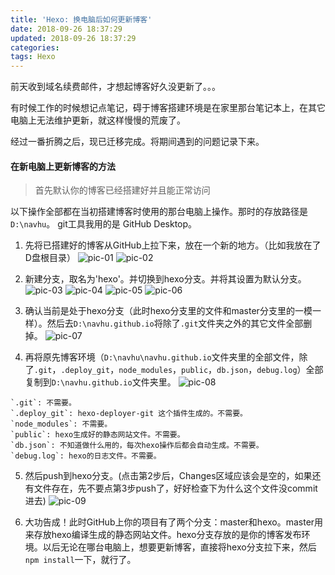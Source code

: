 ```yaml
---
title: 'Hexo: 换电脑后如何更新博客'
date: 2018-09-26 18:37:29
updated: 2018-09-26 18:37:29
categories: 
tags: Hexo
---
```


前天收到域名续费邮件，才想起博客好久没更新了。。。

有时候工作的时候想记点笔记，碍于博客搭建环境是在家里那台笔记本上，在其它电脑上无法维护更新，就这样慢慢的荒废了。

经过一番折腾之后，现已迁移完成。将期间遇到的问题记录下来。

#### 在新电脑上更新博客的方法
>首先默认你的博客已经搭建好并且能正常访问

以下操作全部都在当初搭建博客时使用的那台电脑上操作。那时的存放路径是`D:\navhu`。
git工具我用的是 GitHub Desktop。

1. 先将已搭建好的博客从GitHub上拉下来，放在一个新的地方。（比如我放在了D盘根目录）
![pic-01](http://wx3.sinaimg.cn/mw690/0060lm7Tly1fvndgm9ljqj30sd0fo409.jpg)
![pic-02](http://wx4.sinaimg.cn/mw690/0060lm7Tly1fvndhedwcbj30cg09k0sv.jpg)

2. 新建分支，取名为'hexo'。并切换到hexo分支。并将其设置为默认分支。
![pic-03](http://wx4.sinaimg.cn/mw690/0060lm7Tly1fvndhee78hj30aq067aa5.jpg)
![pic-04](http://wx1.sinaimg.cn/mw690/0060lm7Tly1fvndhedon2j30az07baa3.jpg)
![pic-05](http://wx1.sinaimg.cn/mw690/0060lm7Tly1fvndheeglcj30e202ymx4.jpg)
![pic-06](http://wx2.sinaimg.cn/mw690/0060lm7Tly1fvndtk1hopj30mb08kjs1.jpg)

3. 确认当前是处于hexo分支（此时hexo分支里的文件和master分支里的一模一样）。然后去`D:\navhu.github.io`将除了`.git`文件夹之外的其它文件全部删掉。
![pic-07](http://wx3.sinaimg.cn/mw690/0060lm7Tly1fvne26xulhj306f09e3yp.jpg)

4. 再将原先博客环境（`D:\navhu\navhu.github.io`文件夹里的全部文件，除了`.git`，`.deploy_git`，`node_modules`，`public`，`db.json`，`debug.log`）全部复制到`D:\navhu.github.io`文件夹里。
![pic-08](http://wx4.sinaimg.cn/mw690/0060lm7Tly1fvnegiv54aj307j0bst90.jpg)
```
`.git`: 不需要。
`.deploy_git`: hexo-deployer-git 这个插件生成的。不需要。
`node_modules`: 不需要。
`public`: hexo生成好的静态网站文件。不需要。
`db.json`: 不知道做什么用的，每次hexo操作后都会自动生成。不需要。
`debug.log`: hexo的日志文件。不需要。
```

5. 然后push到hexo分支。(点击第2步后，Changes区域应该会是空的，如果还有文件存在，先不要点第3步push了，好好检查下为什么这个文件没commit进去)
![pic-09](http://wx1.sinaimg.cn/mw690/0060lm7Tly1fvnf8d08bwj30qo0ie0to.jpg)

6. 大功告成！此时GitHub上你的项目有了两个分支：master和hexo。master用来存放hexo编译生成的静态网站文件。hexo分支存放的是你的博客发布环境。以后无论在哪台电脑上，想要更新博客，直接将hexo分支拉下来，然后`npm install`一下，就行了。